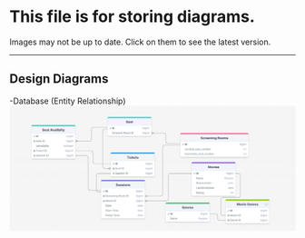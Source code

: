 # This file is for storing diagrams.
Images may not be up to date. Click on them to see the latest version.

---

<!--- ## Analysis Diagrams --->


## Design Diagrams

-Database (Entity Relationship)
[![Database](diag/database.png)](https://drawsql.app/teams/mecpine-inc/diagrams/database)
